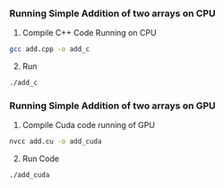 ### Running Simple Addition of two arrays on CPU 
1. Compile C++ Code Running on CPU
```sh
gcc add.cpp -o add_c
```

2. Run 
```sh
./add_c
```

### Running Simple Addition of two arrays on GPU
1. Compile Cuda code running of GPU
```sh
nvcc add.cu -o add_cuda
```

2. Run Code
```sh
./add_cuda
```

